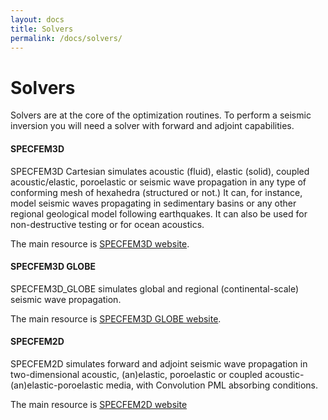 ```yaml
---
layout: docs
title: Solvers
permalink: /docs/solvers/
---
```


# Solvers

Solvers are at the core of the optimization routines.
To perform a seismic inversion you will need a solver with forward and adjoint capabilities.

#### SPECFEM3D

SPECFEM3D Cartesian simulates acoustic (fluid), elastic (solid), coupled acoustic/elastic, poroelastic or seismic wave propagation in any type of conforming mesh of hexahedra (structured or not.) It can, for instance, model seismic waves propagating in sedimentary basins or any other regional geological model following earthquakes. It can also be used for non-destructive testing or for ocean acoustics.

The main resource is [SPECFEM3D website](http://geodynamics.org/cig/software/specfem3d/).

#### SPECFEM3D GLOBE

SPECFEM3D_GLOBE simulates global and regional (continental-scale) seismic wave propagation.

The main resource is [SPECFEM3D GLOBE website](http://geodynamics.org/archive/software/specfem3d-globe).


#### SPECFEM2D

SPECFEM2D simulates forward and adjoint seismic wave propagation in two-dimensional acoustic, (an)elastic, poroelastic or coupled acoustic-(an)elastic-poroelastic media, with Convolution PML absorbing conditions.

The main resource is [SPECFEM2D website](http://geodynamics.org/archive/software/specfem2d)

